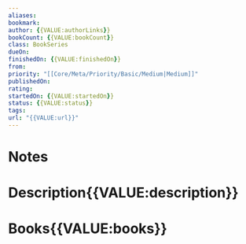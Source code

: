 ```yaml
---
aliases:
bookmark:
author: {{VALUE:authorLinks}}
bookCount: {{VALUE:bookCount}}
class: BookSeries
dueOn:
finishedOn: {{VALUE:finishedOn}}
from:
priority: "[[Core/Meta/Priority/Basic/Medium|Medium]]"
publishedOn:
rating:
startedOn: {{VALUE:startedOn}}
status: {{VALUE:status}}
tags:
url: "{{VALUE:url}}"
---
```

# Notes

# Description{{VALUE:description}}

# Books{{VALUE:books}}
